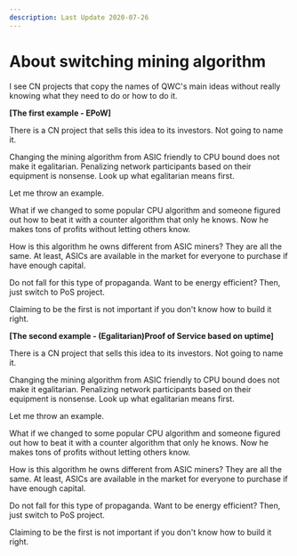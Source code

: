 ```yaml
---
description: Last Update 2020-07-26
---
```


# About switching mining algorithm

I see CN projects that copy the names of QWC's main ideas without really knowing what they need to do or how to do it.

**\[The first example - EPoW\]**

There is a CN project that sells this idea to its investors. Not going to name it. 

Changing the mining algorithm from ASIC friendly to CPU bound does not make it egalitarian. Penalizing network participants based on their equipment is nonsense. Look up what egalitarian means first.

Let me throw an example. 

What if we changed to some popular CPU algorithm and someone figured out how to beat it with a counter algorithm that only he knows. Now he makes tons of profits without letting others know.

How is this algorithm he owns different from ASIC miners? They are all the same. At least, ASICs are available in the market for everyone to purchase if have enough capital.

Do not fall for this type of propaganda. Want to be energy efficient? Then, just switch to PoS project.

Claiming to be the first is not important if you don't know how to build it right.

**\[The second example - \(Egalitarian\)Proof of Service based on uptime\]**

There is a CN project that sells this idea to its investors. Not going to name it. 

Changing the mining algorithm from ASIC friendly to CPU bound does not make it egalitarian. Penalizing network participants based on their equipment is nonsense. Look up what egalitarian means first.

Let me throw an example. 

What if we changed to some popular CPU algorithm and someone figured out how to beat it with a counter algorithm that only he knows. Now he makes tons of profits without letting others know.

How is this algorithm he owns different from ASIC miners? They are all the same. At least, ASICs are available in the market for everyone to purchase if have enough capital.

Do not fall for this type of propaganda. Want to be energy efficient? Then, just switch to PoS project.

Claiming to be the first is not important if you don't know how to build it right.

